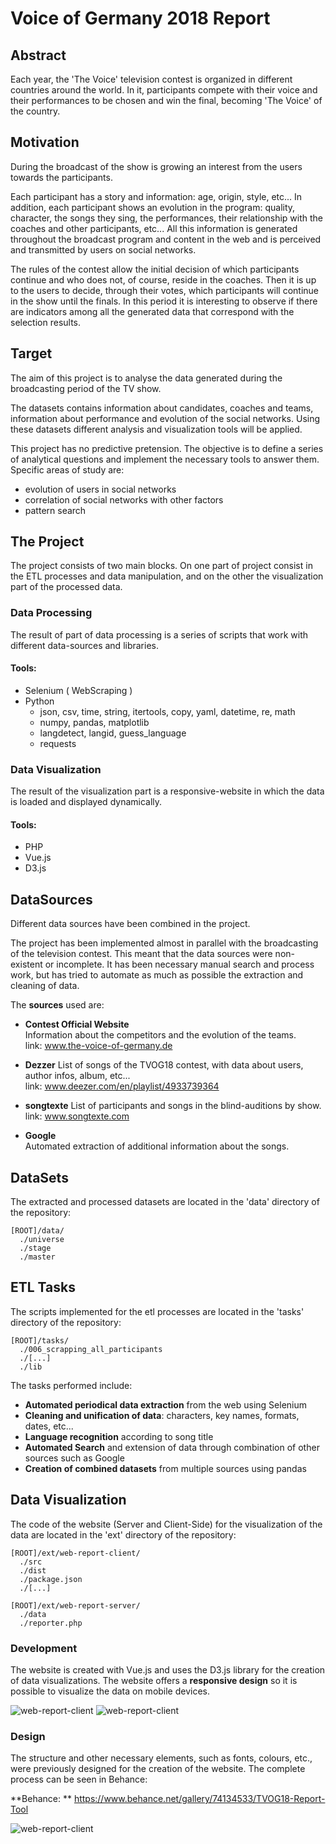 # Voice of Germany 2018 Report

## Abstract
Each year, the 'The Voice' television contest is organized in different countries around the world.
In it, participants compete with their voice and their performances to be chosen and win the final, becoming 'The Voice' of the country.

## Motivation
During the broadcast of the show is growing an interest from the users towards the participants.

Each participant has a story and information:
age, origin, style, etc...
In addition, each participant shows an evolution in the program:
quality,  character, the songs they sing, the performances, their relationship with the coaches and other participants, etc...
All this information is generated throughout the broadcast program and content in the web and is perceived and transmitted by users on social networks.

The rules of the contest allow the initial decision of which participants continue and who does not, of course, reside in the coaches.
Then it is up to the users to decide, through their votes, which participants will continue in the show until the finals.
In this period it is interesting to observe if there are indicators among all the generated data that correspond with the selection results.


## Target
The aim of this project is to analyse the data generated during the broadcasting period of the TV show.

The datasets contains information about candidates, coaches and teams, information about performance and evolution of the social networks.
Using these datasets different analysis and visualization tools will be applied.

This project has no predictive pretension.
The objective is to define a series of analytical questions and implement the necessary tools to answer them.
Specific areas of study are:
- evolution of users in social networks
- correlation of social networks with other factors
- pattern search



## The Project

The project consists of two main blocks. On one part of project consist in the ETL processes and data manipulation, and on the other the visualization part of the processed data.

### Data Processing
The result of part of data processing is a series of scripts that work with different data-sources and libraries.

#### Tools:
  - Selenium ( WebScraping )  
  - Python  
    - json, csv, time, string, itertools, copy, yaml, datetime, re, math
    - numpy, pandas, matplotlib
    - langdetect, langid, guess_language
    - requests

### Data Visualization

The result of the visualization part is a responsive-website in which the data is loaded and displayed dynamically.

#### Tools:
- PHP
- Vue.js
- D3.js


## DataSources

Different data sources have been combined in the project.

The project has been implemented almost in parallel with the broadcasting of the television contest.
This meant that the data sources were non-existent or incomplete.
It has been necessary manual search and process work, but has tried to automate as much as possible the extraction and cleaning of data.

The **sources** used are:

- **Contest Official Website**  
Information about the competitors and the evolution of the teams.  
link: www.the-voice-of-germany.de

- **Dezzer**
List of songs of the TVOG18 contest, with data about users, author infos, album, etc...  
link: www.deezer.com/en/playlist/4933739364

- **songtexte**
List of participants and songs in the blind-auditions by show.  
link:  www.songtexte.com

- **Google**  
Automated extraction of additional information about the songs.  

## DataSets
The extracted and processed datasets are located in the 'data' directory of the repository:   
```
[ROOT]/data/
  ./universe
  ./stage
  ./master
 ```

## ETL Tasks

The scripts implemented for the etl processes are located in the 'tasks' directory of the repository:   
```
[ROOT]/tasks/
  ./006_scrapping_all_participants
  ./[...]
  ./lib
 ```

The tasks performed include:

- **Automated periodical data extraction** from the web using Selenium
- **Cleaning and unification of data**: characters, key names, formats, dates, etc...
- **Language recognition** according to song title
- **Automated Search** and extension of data through combination of other sources such as Google
- **Creation of combined datasets** from multiple sources using pandas


## Data Visualization

The code of the website (Server and Client-Side) for the visualization of the data are located in the 'ext' directory of the repository:
```
[ROOT]/ext/web-report-client/
  ./src
  ./dist
  ./package.json
  ./[...]

[ROOT]/ext/web-report-server/
  ./data
  ./reporter.php
 ```

### Development
The website is created with Vue.js and uses the D3.js library for the creation of data visualizations.
The website offers a **responsive design** so it is possible to visualize the data on mobile devices.

![web-report-client](./readme.files/web-report-client_browser.jpg)
![web-report-client](./readme.files/web-report-client_mobile.jpg)

### Design
The structure and other necessary elements, such as fonts, colours, etc., were previously designed for the creation of the website.
The complete process can be seen in Behance:  

**Behance: ** https://www.behance.net/gallery/74134533/TVOG18-Report-Tool  

![web-report-client](./readme.files/web-report-client_design.png)
